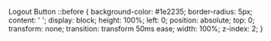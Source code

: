 Logout Button ::before {
background-color: #1e2235;
border-radius: 5px;
content: ' ';
display: block;
height: 100%;
left: 0;
position: absolute;
top: 0;
transform: none;
transition: transform 50ms ease;
width: 100%;
z-index: 2;
}


<!---
Nikzad123508/Nikzad123508 is a ✨ special ✨ repository because its `README.md` (this file) appears on your GitHub profile.
You can click the Preview link to take a look at your changes.
--->
